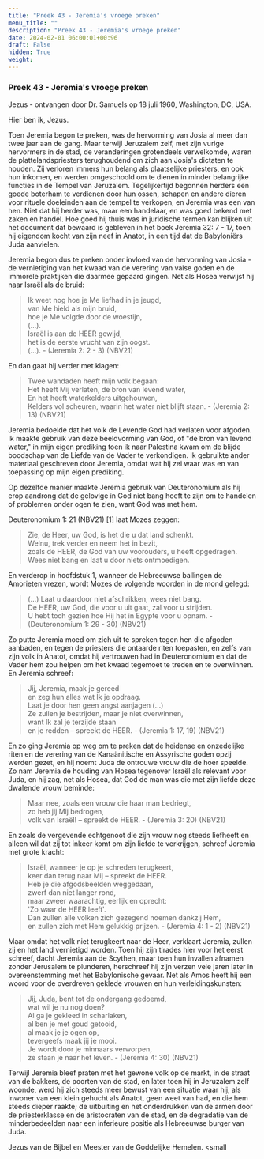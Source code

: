 ```yaml
---
title: "Preek 43 - Jeremia's vroege preken"
menu_title: ""
description: "Preek 43 - Jeremia's vroege preken"
date: 2024-02-01 06:00:01+00:96
draft: False
hidden: True
weight:
---
```

### Preek 43 - Jeremia's vroege preken

Jezus - ontvangen door Dr. Samuels op 18 juli 1960, Washington, DC, USA.

Hier ben ik, Jezus.

Toen Jeremia begon te preken, was de hervorming van Josia al meer dan twee jaar aan de gang. Maar terwijl Jeruzalem zelf, met zijn vurige hervormers in de stad, de veranderingen grotendeels verwelkomde, waren de plattelandspriesters terughoudend om zich aan Josia's dictaten te houden. Zij verloren immers hun belang als plaatselijke priesters, en ook hun inkomen, en werden omgeschoold om te dienen in minder belangrijke functies in de Tempel van Jeruzalem. Tegelijkertijd begonnen herders een goede boterham te verdienen door hun ossen, schapen en andere dieren voor rituele doeleinden aan de tempel te verkopen, en Jeremia was een van hen. Niet dat hij herder was, maar een handelaar, en was goed bekend met zaken en handel. Hoe goed hij thuis was in juridische termen kan blijken uit het document dat bewaard is gebleven in het boek Jeremia 32: 7 - 17, toen hij eigendom kocht van zijn neef in Anatot, in een tijd dat de Babyloniërs Juda aanvielen.

Jeremia begon dus te preken onder invloed van de hervorming van Josia - de vernietiging van het kwaad van de verering van valse goden en de immorele praktijken die daarmee gepaard gingen. Net als Hosea verwijst hij naar Israël als de bruid:

> Ik weet nog hoe je Me liefhad in je jeugd,  
van Me hield als mijn bruid,  
hoe je Me volgde door de woestijn,  
(…).  
Israël is aan de HEER gewijd,  
het is de eerste vrucht van zijn oogst.  
(…). - (Jeremia 2: 2 - 3) (NBV21)

En dan gaat hij verder met klagen:

> Twee wandaden heeft mijn volk begaan:  
Het heeft Mij verlaten, de bron van levend water,  
En het heeft waterkelders uitgehouwen,  
Kelders vol scheuren, waarin het water niet blijft staan. - (Jeremia 2: 13) (NBV21)

Jeremia bedoelde dat het volk de Levende God had verlaten voor afgoden. Ik maakte gebruik van deze beeldvorming van God, of "de bron van levend water," in mijn eigen prediking toen ik naar Palestina kwam om de blijde boodschap van de Liefde van de Vader te verkondigen. Ik gebruikte ander materiaal geschreven door Jeremia, omdat wat hij zei waar was en van toepassing op mijn eigen prediking.

Op dezelfde manier maakte Jeremia gebruik van Deuteronomium als hij erop aandrong dat de gelovige in God niet bang hoeft te zijn om te handelen of problemen onder ogen te zien, want God was met hem.

Deuteronomium 1: 21 (NBV21) [1] laat Mozes zeggen:

> Zie, de Heer, uw God, is het die u dat land schenkt.  
Welnu, trek verder en neem het in bezit,  
zoals de HEER, de God van uw voorouders, u heeft opgedragen.  
Wees niet bang en laat u door niets ontmoedigen.

En verderop in hoofdstuk 1, wanneer de Hebreeuwse ballingen de Amorieten vrezen, wordt Mozes de volgende woorden in de mond gelegd:

> (…) Laat u daardoor niet afschrikken, wees niet bang.  
De HEER, uw God, die voor u uit gaat, zal voor u strijden.  
U hebt toch gezien hoe Hij het in Egypte voor u opnam. - (Deuteronomium 1: 29 - 30) (NBV21)

Zo putte Jeremia moed om zich uit te spreken tegen hen die afgoden aanbaden, en tegen de priesters die ontaarde riten toepasten, en zelfs van zijn volk in Anatot, omdat hij vertrouwen had in Deuteronomium en dat de Vader hem zou helpen om het kwaad tegemoet te treden en te overwinnen. En Jeremia schreef:

> Jij, Jeremia, maak je gereed  
en zeg hun alles wat Ik je opdraag.  
Laat je door hen geen angst aanjagen (…)  
Ze zullen je bestrijden, maar je niet overwinnen,  
want Ik zal je terzijde staan  
en je redden – spreekt de HEER. - (Jeremia 1: 17, 19) (NBV21)

En zo ging Jeremia op weg om te preken dat de heidense en onzedelijke riten en de verering van de Kanaänitische en Assyrische goden opzij werden gezet, en hij noemt Juda de ontrouwe vrouw die de hoer speelde. Zo nam Jeremia de houding van Hosea tegenover Israël als relevant voor Juda, en hij zag, net als Hosea, dat God de man was die met zijn liefde deze dwalende vrouw beminde:

> Maar nee, zoals een vrouw die haar man bedriegt,  
zo heb jij Mij bedrogen,  
volk van Israël! – spreekt de HEER. - (Jeremia 3: 20) (NBV21)

En zoals de vergevende echtgenoot die zijn vrouw nog steeds liefheeft en alleen wil dat zij tot inkeer komt om zijn liefde te verkrijgen, schreef Jeremia met grote kracht:

> Israël, wanneer je op je schreden terugkeert,  
keer dan terug naar Mij – spreekt de HEER.  
Heb je die afgodsbeelden weggedaan,  
zwerf dan niet langer rond,  
maar zweer waarachtig, eerlijk en oprecht:  
'Zo waar de HEER leeft'.  
Dan zullen alle volken zich gezegend noemen dankzij Hem,  
en zullen zich met Hem gelukkig prijzen. - (Jeremia 4: 1 - 2) (NBV21)

Maar omdat het volk niet terugkeert naar de Heer, verklaart Jeremia, zullen zij en het land vernietigd worden. Toen hij zijn tirades hier voor het eerst schreef, dacht Jeremia aan de Scythen, maar toen hun invallen afnamen zonder Jerusalem te plunderen, herschreef hij zijn verzen vele jaren later in overeenstemming met het Babylonische gevaar. Net als Amos heeft hij een woord voor de overdreven geklede vrouwen en hun verleidingskunsten:

> Jij, Juda, bent tot de ondergang gedoemd,  
wat wil je nu nog doen?  
Al ga je gekleed in scharlaken,  
al ben je met goud getooid,  
al maak je je ogen op,  
tevergeefs maak jij je mooi.  
Je wordt door je minnaars verworpen,  
ze staan je naar het leven. - (Jeremia 4: 30) (NBV21)

Terwijl Jeremia bleef praten met het gewone volk op de markt, in de straat van de bakkers, de poorten van de stad, en later toen hij in Jeruzalem zelf woonde, werd hij zich steeds meer bewust van een situatie waar hij, als inwoner van een klein gehucht als Anatot, geen weet van had, en die hem steeds dieper raakte; de uitbuiting en het onderdrukken van de armen door de priesterklasse en de aristocraten van de stad, en de degradatie van de minderbedeelden naar een inferieure positie als Hebreeuwse burger van Juda.

Jezus van de Bijbel en Meester van de Goddelijke Hemelen.
<small

[^1]: In de oorspronkelijke tekst van deze preek aangeduid als Deuteronomium 1: 23. Ook in de KJV is dit echter vers 21.
